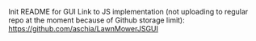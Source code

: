 Init README for GUI
Link to JS implementation (not uploading to regular repo at the moment because of Github storage limit):
https://github.com/aschia/LawnMowerJSGUI
